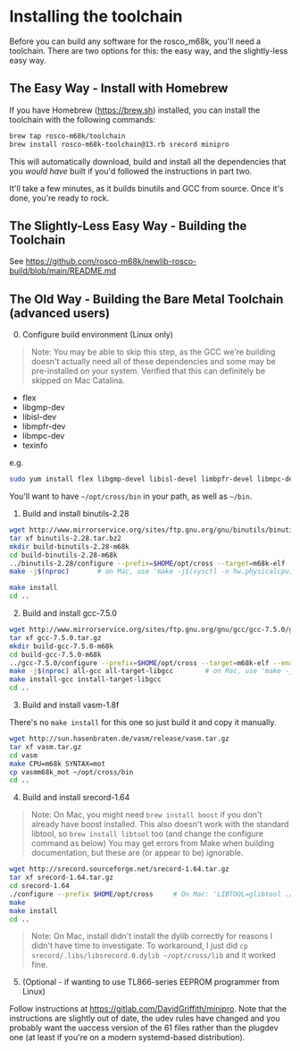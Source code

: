 # Installing the toolchain

Before you can build any software for the rosco_m68k, you'll need a toolchain.
There are two options for this: the easy way, and the slightly-less easy way.

## The Easy Way - Install with Homebrew

If you have Homebrew (<https://brew.sh>) installed, you can install the
toolchain with the following commands:

```bash
brew tap rosco-m68k/toolchain
brew install rosco-m68k-toolchain@13.rb srecord minipro
```

This will automatically download, build and install all the dependencies that
you _would have_ built if you'd followed the instructions in part two.

It'll take a few minutes, as it builds binutils and GCC from source. Once it's
done, you're ready to rock.

## The Slightly-Less Easy Way - Building the Toolchain

See https://github.com/rosco-m68k/newlib-rosco-build/blob/main/README.md

## The Old Way - Building the Bare Metal Toolchain (advanced users)

0. Configure build environment (Linux only)

> Note: You may be able to skip this step, as the GCC we're building doesn't
> actually need all of these dependencies and some may be pre-installed on your
> system. Verified that this can definitely be skipped on Mac Catalina.

- flex
- libgmp-dev
- libisl-dev
- libmpfr-dev
- libmpc-dev
- texinfo

e.g.

```bash
sudo yum install flex libgmp-devel libisl-devel limbpfr-devel libmpc-devel texinfo
```

You'll want to have `~/opt/cross/bin` in your path, as well as `~/bin`.

1. Build and install binutils-2.28

```bash
wget http://www.mirrorservice.org/sites/ftp.gnu.org/gnu/binutils/binutils-2.28.tar.bz2
tar xf binutils-2.28.tar.bz2
mkdir build-binutils-2.28-m68k
cd build-binutils-2.28-m68k
../binutils-2.28/configure --prefix=$HOME/opt/cross --target=m68k-elf
make -j$(nproc)       # on Mac, use 'make -j$(sysctl -n hw.physicalcpu)' instead

make install
cd ..
```

2. Build and install gcc-7.5.0

```bash
wget http://www.mirrorservice.org/sites/ftp.gnu.org/gnu/gcc/gcc-7.5.0/gcc-7.5.0.tar.gz
tar xf gcc-7.5.0.tar.gz
mkdir build-gcc-7.5.0-m68k
cd build-gcc-7.5.0-m68k
../gcc-7.5.0/configure --prefix=$HOME/opt/cross --target=m68k-elf --enable-languages=c,c++
make -j$(nproc) all-gcc all-target-libgcc        # on Mac, use 'make -j$(sysctl -n hw.physicalcpu) all-gcc all-target-libgcc' instead
make install-gcc install-target-libgcc
cd ..
```

3. Build and install vasm-1.8f

There's no `make install` for this one so just build it and copy it manually.

```bash
wget http://sun.hasenbraten.de/vasm/release/vasm.tar.gz
tar xf vasm.tar.gz
cd vasm
make CPU=m68k SYNTAX=mot
cp vasmm68k_mot ~/opt/cross/bin
cd ..
```

4. Build and install srecord-1.64

> Note: On Mac, you might need `brew install boost` if you don't already have
> boost installed. This also doesn't work with the standard libtool, so `brew
> install libtool` too (and change the configure command as below) You may get
> errors from Make when building documentation, but these are (or appear to be)
> ignorable.

```bash
wget http://srecord.sourceforge.net/srecord-1.64.tar.gz
tar xf srecord-1.64.tar.gz
cd srecord-1.64
./configure --prefix $HOME/opt/cross     # On Mac: 'LIBTOOL=glibtool ./configure --prefix $HOME/opt/cross'
make
make install
cd ..
```

> Note: On Mac, install didn't install the dylib correctly for reasons I didn't
> have time to investigate. To workaround, I just did `cp
> srecord/.libs/libsrecord.0.dylib ~/opt/cross/lib` and it worked fine.

5. (Optional - if wanting to use TL866-series EEPROM programmer from Linux)

Follow instructions at <https://gitlab.com/DavidGriffith/minipro>. Note that the
instructions are slightly out of date, the udev rules have changed and you
probably want the uaccess version of the 61 files rather than the plugdev one
(at least if you're on a modern systemd-based distribution).
